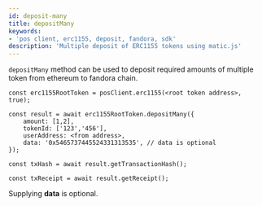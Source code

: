 ```yaml
---
id: deposit-many
title: depositMany
keywords: 
- 'pos client, erc1155, deposit, fandora, sdk'
description: 'Multiple deposit of ERC1155 tokens using matic.js'
---
```


`depositMany` method can be used to deposit required amounts of multiple token from ethereum to fandora chain. 

```
const erc1155RootToken = posClient.erc1155(<root token address>, true);
 
const result = await erc1155RootToken.depositMany({
    amount: [1,2],
    tokenId: ['123','456'],
    userAddress: <from address>,
    data: '0x5465737445524331313535', // data is optional
});

const txHash = await result.getTransactionHash();

const txReceipt = await result.getReceipt();

```

Supplying **data** is optional.